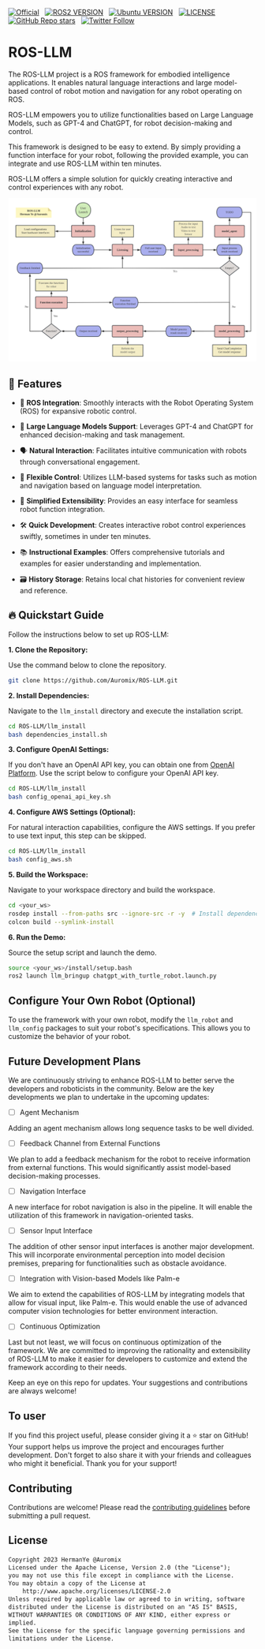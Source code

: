[![Official](https://img.shields.io/badge/Official%20-Auromix-blue?style=flat&logo=world&logoColor=white)](https://github.com/Auromix) &nbsp;
[![ROS2 VERSION](https://img.shields.io/badge/ROS-ROS%202%20Humble-brightgreen)](http://docs.ros.org/en/humble/index.html) &nbsp;
[![Ubuntu VERSION](https://img.shields.io/badge/Ubuntu-22.04-green)](https://ubuntu.com/) &nbsp; [![LICENSE](https://img.shields.io/badge/license-Apache--2.0-informational)](https://github.com/mangdangroboticsclub/chatgpt-minipupper2-ros2-humble/blob/main/LICENSE) &nbsp;
[![GitHub Repo stars](https://img.shields.io/github/stars/Auromix/ROS-LLM?style=social)](https://github.com/Auromix/ROS-LLM/stargazers) &nbsp;
[![Twitter Follow](https://img.shields.io/twitter/follow/Hermanye233?style=social)](https://twitter.com/Hermanye233) &nbsp;
# ROS-LLM
The ROS-LLM project is a ROS framework for embodied intelligence applications. It enables natural language interactions and large model-based control of robot motion and navigation for any robot operating on ROS.

ROS-LLM empowers you to utilize functionalities based on Large Language Models, such as GPT-4 and ChatGPT, for robot decision-making and control. 

This framework is designed to be easy to extend. By simply providing a function interface for your robot, following the provided example, you can integrate and use ROS-LLM within ten minutes. 

ROS-LLM offers a simple solution for quickly creating interactive and control experiences with any robot.

![Related Schematics](llm_imgs/flow_diagram.png)
## 🚀 Features

- 🤖 **ROS Integration**: Smoothly interacts with the Robot Operating System (ROS) for expansive robotic control. 

- 🧠 **Large Language Models Support**: Leverages GPT-4 and ChatGPT for enhanced decision-making and task management.

- 🗣️ **Natural Interaction**: Facilitates intuitive communication with robots through conversational engagement.

- 🔄 **Flexible Control**: Utilizes LLM-based systems for tasks such as motion and navigation based on language model interpretation.

- 🔌 **Simplified Extensibility**: Provides an easy interface for seamless robot function integration. 

- 🛠️ **Quick Development**: Creates interactive robot control experiences swiftly, sometimes in under ten minutes.

- 📚 **Instructional Examples**: Offers comprehensive tutorials and examples for easier understanding and implementation.

- 🗃️ **History Storage**: Retains local chat histories for convenient review and reference.



## 🔥 Quickstart Guide

Follow the instructions below to set up ROS-LLM:

**1. Clone the Repository:**

Use the command below to clone the repository.
```bash
git clone https://github.com/Auromix/ROS-LLM.git
```

**2. Install Dependencies:**

Navigate to the `llm_install` directory and execute the installation script.
```bash
cd ROS-LLM/llm_install
bash dependencies_install.sh
```

**3. Configure OpenAI Settings:**

If you don't have an OpenAI API key, you can obtain one from [OpenAI Platform](https://platform.openai.com). Use the script below to configure your OpenAI API key.
```bash
cd ROS-LLM/llm_install
bash config_openai_api_key.sh
```

**4. Configure AWS Settings (Optional):**

For natural interaction capabilities, configure the AWS settings. If you prefer to use text input, this step can be skipped.
```bash
cd ROS-LLM/llm_install
bash config_aws.sh
```

**5. Build the Workspace:**

Navigate to your workspace directory and build the workspace.
```bash
cd <your_ws>
rosdep install --from-paths src --ignore-src -r -y  # Install dependencies
colcon build --symlink-install
```

**6. Run the Demo:**

Source the setup script and launch the demo.
```bash
source <your_ws>/install/setup.bash
ros2 launch llm_bringup chatgpt_with_turtle_robot.launch.py
```

## Configure Your Own Robot (Optional)

To use the framework with your own robot, modify the `llm_robot` and `llm_config` packages to suit your robot's specifications. This allows you to customize the behavior of your robot.


## Future Development Plans

We are continuously striving to enhance ROS-LLM to better serve the developers and roboticists in the community. Below are the key developments we plan to undertake in the upcoming updates:

- [ ] Agent Mechanism

Adding an agent mechanism allows long sequence tasks to be well divided.

- [ ] Feedback Channel from External Functions

We plan to add a feedback mechanism for the robot to receive information from external functions. This would significantly assist model-based decision-making processes.

- [ ] Navigation Interface

A new interface for robot navigation is also in the pipeline. It will enable the utilization of this framework in navigation-oriented tasks.

- [ ] Sensor Input Interface

The addition of other sensor input interfaces is another major development. This will incorporate environmental perception into model decision premises, preparing for functionalities such as obstacle avoidance.

- [ ] Integration with Vision-based Models like Palm-e

We aim to extend the capabilities of ROS-LLM by integrating models that allow for visual input, like Palm-e. This would enable the use of advanced computer vision technologies for better environment interaction.

- [ ] Continuous Optimization

Last but not least, we will focus on continuous optimization of the framework. We are committed to improving the rationality and extensibility of ROS-LLM to make it easier for developers to customize and extend the framework according to their needs.

Keep an eye on this repo for updates. Your suggestions and contributions are always welcome!



## To user
If you find this project useful, please consider giving it a ⭐️ star on GitHub! Your support helps us improve the project and encourages further development. Don't forget to also share it with your friends and colleagues who might it beneficial. Thank you for your support! 

## Contributing
Contributions are welcome! Please read the [contributing guidelines](CONTRIBUTING.md) before submitting a pull request.



## License
```
Copyright 2023 HermanYe @Auromix
Licensed under the Apache License, Version 2.0 (the "License");
you may not use this file except in compliance with the License.
You may obtain a copy of the License at
    http://www.apache.org/licenses/LICENSE-2.0
Unless required by applicable law or agreed to in writing, software
distributed under the License is distributed on an "AS IS" BASIS,
WITHOUT WARRANTIES OR CONDITIONS OF ANY KIND, either express or implied.
See the License for the specific language governing permissions and
limitations under the License. 
```
